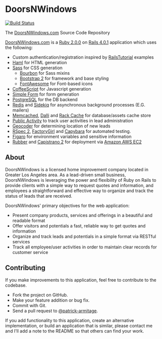 DoorsNWindows
=============

[![Build Status](https://travis-ci.org/patrick-armitage/DoorsNWindows.svg?branch=master)](https://travis-ci.org/patrick-armitage/DoorsNWindows)

The [DoorsNWindows.com](https://doorsnwindows.com/) Source Code Repository

[DoorsNWindows.com](https://doorsnwindows.com/) is a [Ruby 2.0.0](http://www.ruby-doc.org/core-2.0.0/) on [Rails 4.0.1](http://api.rubyonrails.org/) application which uses the following:

- Custom authentication/registration inspired by [RailsTutorial](http://ruby.railstutorial.org/chapters/sign-up#top) examples
- [Haml](http://haml.info/) for HTML generation
- [Sass](http://sass-lang.com/) for CSS generation
  * [Bourbon](http://bourbon.io/) for Sass mixins
  * [Bootstrap 2](http://getbootstrap.com/2.3.2/) for framework and base styling
  * [FontAwesome](http://fortawesome.github.io/Font-Awesome/) for Font-based icons
- [CoffeeScript](http://coffeescript.org/) for Javascript generation
- [Simple Form](https://github.com/plataformatec/simple_form/) for form generation
- [PostgreSQL](http://www.postgresql.org/) for the DB backend
- [Redis](http://redis.io/) and [Sidekiq](https://github.com/mperham/sidekiq) for asynchronous background processes (E.G. mailers)
- [Memcached](http://memcached.org/), [Dalli](https://github.com/mperham/dalli) and [Rack Cache](http://rtomayko.github.io/rack-cache/) for database/assets cache store
- [Public Activity](https://github.com/pokonski/public_activity) to track user activities in lead administration
- [Geocoder](http://www.rubygeocoder.com/) for determining location of new leads
- [RSpec 2](http://rspec.info/), [FactoryGirl](https://github.com/thoughtbot/factory_girl) and [Capybara](https://github.com/jnicklas/capybara) for automated testing.
- [Figaro](https://github.com/laserlemon/figaro) for environment variables and sensitive information
- [Rubber](https://github.com/rubber/rubber) and [Capistrano 2](https://github.com/capistrano/capistrano/tree/v2.15.4) for deployment via [Amazon AWS EC2](http://aws.amazon.com/ec2/)

About
-----

DoorsNWindows is a licensed home improvement company located in Greater Los Angeles area.
As a lead-driven small business, DoorsNWindows is leveraging the power and flexibility of
Ruby on Rails to provide clients with a simple way to request quotes and information,
and employees a straightforward and effective way to organize and track the status of leads
that are received.

DoorsNWindows' primary objectives for the web application:
- Present company products, services and offerings in a beautiful and readable format
- Offer visitors and potentials a fast, reliable way to get quotes and information
- Organize and track leads and potentials in a simple format via RESTful services
- Track all employee/user activities in order to maintain clear records for customer service

Contributing
------------

If you make improvements to this application, feel free to contribute to the codebase.

- Fork the project on GitHub.
- Make your feature addition or bug fix.
- Commit with Git.
- Send a pull request to [@patrick-armitage](https://github.com/patrick-armitage).

If you add functionality to this application, create an alternative implementation,
or build an application that is similar, please contact me and I'll add a note to
the README so that others can find your work.